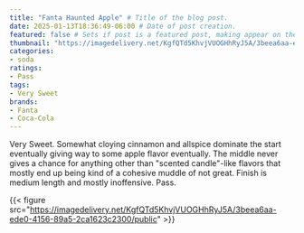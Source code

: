 ```yaml
---
title: "Fanta Haunted Apple" # Title of the blog post.
date: 2025-01-13T18:36:49-06:00 # Date of post creation.
featured: false # Sets if post is a featured post, making appear on the home page side bar.
thumbnail: "https://imagedelivery.net/KgfQTd5KhvjVUOGHhRyJ5A/3beea6aa-ede0-4156-89a5-2ca1623c2300/thumb"
categories:
- soda
ratings:
- Pass
tags:
- Very Sweet
brands:
- Fanta
- Coca-Cola
---
```


Very Sweet. Somewhat cloying cinnamon and allspice dominate the start eventually giving way to some apple flavor eventually. The middle never gives a chance for anything other than "scented candle"-like flavors that mostly end up being kind of a cohesive muddle of not great. Finish is medium length and mostly inoffensive. Pass.

{{< figure src="https://imagedelivery.net/KgfQTd5KhvjVUOGHhRyJ5A/3beea6aa-ede0-4156-89a5-2ca1623c2300/public" >}}
